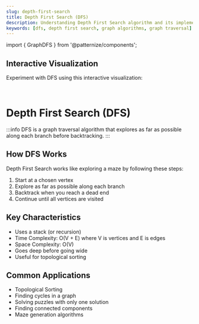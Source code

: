 ```yaml
---
slug: depth-first-search
title: Depth First Search (DFS)
description: Understanding Depth First Search algorithm and its implementation
keywords: [dfs, depth first search, graph algorithms, graph traversal]
---
```


import { GraphDFS } from '@patternize/components';

## Interactive Visualization

Experiment with DFS using this interactive visualization:

<GraphDFS />
<br/>

# Depth First Search (DFS)

:::info
DFS is a graph traversal algorithm that explores as far as possible along each branch before backtracking.
:::

## How DFS Works

Depth First Search works like exploring a maze by following these steps:
1. Start at a chosen vertex
2. Explore as far as possible along each branch
3. Backtrack when you reach a dead end
4. Continue until all vertices are visited

## Key Characteristics
- Uses a stack (or recursion)
- Time Complexity: O(V + E) where V is vertices and E is edges
- Space Complexity: O(V)
- Goes deep before going wide
- Useful for topological sorting


## Common Applications
- Topological Sorting
- Finding cycles in a graph
- Solving puzzles with only one solution
- Finding connected components
- Maze generation algorithms 